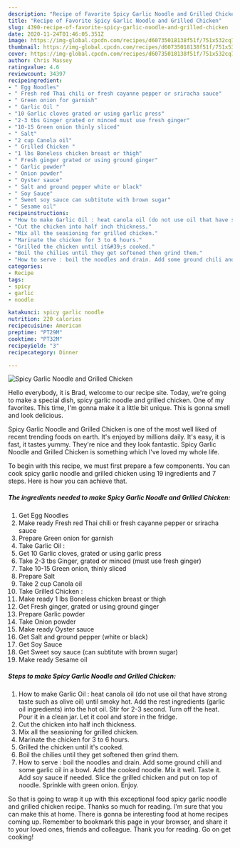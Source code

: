```yaml
---
description: "Recipe of Favorite Spicy Garlic Noodle and Grilled Chicken"
title: "Recipe of Favorite Spicy Garlic Noodle and Grilled Chicken"
slug: 4390-recipe-of-favorite-spicy-garlic-noodle-and-grilled-chicken
date: 2020-11-24T01:46:05.351Z
image: https://img-global.cpcdn.com/recipes/d60735018138f51f/751x532cq70/spicy-garlic-noodle-and-grilled-chicken-recipe-main-photo.jpg
thumbnail: https://img-global.cpcdn.com/recipes/d60735018138f51f/751x532cq70/spicy-garlic-noodle-and-grilled-chicken-recipe-main-photo.jpg
cover: https://img-global.cpcdn.com/recipes/d60735018138f51f/751x532cq70/spicy-garlic-noodle-and-grilled-chicken-recipe-main-photo.jpg
author: Chris Massey
ratingvalue: 4.6
reviewcount: 34397
recipeingredient:
- " Egg Noodles"
- " Fresh red Thai chili or fresh cayanne pepper or sriracha sauce"
- " Green onion for garnish"
- " Garlic Oil "
- "10 Garlic cloves grated or using garlic press"
- "2-3 tbs Ginger grated or minced must use fresh ginger"
- "10-15 Green onion thinly sliced"
- " Salt"
- "2 cup Canola oil"
- " Grilled Chicken "
- "1 lbs Boneless chicken breast or thigh"
- " Fresh ginger grated or using ground ginger"
- " Garlic powder"
- " Onion powder"
- " Oyster sauce"
- " Salt and ground pepper white or black"
- " Soy Sauce"
- " Sweet soy sauce can subtitute with brown sugar"
- " Sesame oil"
recipeinstructions:
- "How to make Garlic Oil : heat canola oil (do not use oil that have strong taste such as olive oil) until smoky hot. Add the rest ingredients (garlic oil ingredients) into the hot oil. Stir for 2-3 second. Turn off the heat. Pour it in a clean jar. Let it cool and store in the fridge."
- "Cut the chicken into half inch thickness."
- "Mix all the seasioning for grilled chicken."
- "Marinate the chicken for 3 to 6 hours."
- "Grilled the chicken until it&#39;s cooked."
- "Boil the chilies until they get softened then grind them."
- "How to serve : boil the noodles and drain. Add some ground chili and some garlic oil in a bowl. Add the cooked noodle. Mix it well. Taste it. Add soy sauce if needed. Slice the grilled chicken and put on top of noodle. Sprinkle with green onion. Enjoy."
categories:
- Recipe
tags:
- spicy
- garlic
- noodle

katakunci: spicy garlic noodle 
nutrition: 220 calories
recipecuisine: American
preptime: "PT29M"
cooktime: "PT32M"
recipeyield: "3"
recipecategory: Dinner

---
```



![Spicy Garlic Noodle and Grilled Chicken](https://img-global.cpcdn.com/recipes/d60735018138f51f/751x532cq70/spicy-garlic-noodle-and-grilled-chicken-recipe-main-photo.jpg)

Hello everybody, it is Brad, welcome to our recipe site. Today, we're going to make a special dish, spicy garlic noodle and grilled chicken. One of my favorites. This time, I'm gonna make it a little bit unique. This is gonna smell and look delicious.



Spicy Garlic Noodle and Grilled Chicken is one of the most well liked of recent trending foods on earth. It's enjoyed by millions daily. It's easy, it is fast, it tastes yummy. They're nice and they look fantastic. Spicy Garlic Noodle and Grilled Chicken is something which I've loved my whole life.


To begin with this recipe, we must first prepare a few components. You can cook spicy garlic noodle and grilled chicken using 19 ingredients and 7 steps. Here is how you can achieve that.

<!--inarticleads1-->

##### The ingredients needed to make Spicy Garlic Noodle and Grilled Chicken:

1. Get  Egg Noodles
1. Make ready  Fresh red Thai chili or fresh cayanne pepper or sriracha sauce
1. Prepare  Green onion for garnish
1. Take  Garlic Oil :
1. Get 10 Garlic cloves, grated or using garlic press
1. Take 2-3 tbs Ginger, grated or minced (must use fresh ginger)
1. Take 10-15 Green onion, thinly sliced
1. Prepare  Salt
1. Take 2 cup Canola oil
1. Take  Grilled Chicken :
1. Make ready 1 lbs Boneless chicken breast or thigh
1. Get  Fresh ginger, grated or using ground ginger
1. Prepare  Garlic powder
1. Take  Onion powder
1. Make ready  Oyster sauce
1. Get  Salt and ground pepper (white or black)
1. Get  Soy Sauce
1. Get  Sweet soy sauce (can subtitute with brown sugar)
1. Make ready  Sesame oil




<!--inarticleads2-->

##### Steps to make Spicy Garlic Noodle and Grilled Chicken:

1. How to make Garlic Oil : heat canola oil (do not use oil that have strong taste such as olive oil) until smoky hot. Add the rest ingredients (garlic oil ingredients) into the hot oil. Stir for 2-3 second. Turn off the heat. Pour it in a clean jar. Let it cool and store in the fridge.
1. Cut the chicken into half inch thickness.
1. Mix all the seasioning for grilled chicken.
1. Marinate the chicken for 3 to 6 hours.
1. Grilled the chicken until it&#39;s cooked.
1. Boil the chilies until they get softened then grind them.
1. How to serve : boil the noodles and drain. Add some ground chili and some garlic oil in a bowl. Add the cooked noodle. Mix it well. Taste it. Add soy sauce if needed. Slice the grilled chicken and put on top of noodle. Sprinkle with green onion. Enjoy.




So that is going to wrap it up with this exceptional food spicy garlic noodle and grilled chicken recipe. Thanks so much for reading. I'm sure that you can make this at home. There is gonna be interesting food at home recipes coming up. Remember to bookmark this page in your browser, and share it to your loved ones, friends and colleague. Thank you for reading. Go on get cooking!

